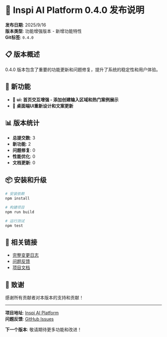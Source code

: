 # 🚀 Inspi AI Platform 0.4.0 发布说明

**发布日期**: 2025/9/16  
**版本类型**: 功能增强版本 - 新增功能特性  
**Git标签**: `0.4.0`

## 📋 版本概述

0.4.0 版本包含了重要的功能更新和问题修复，提升了系统的稳定性和用户体验。

## 🚀 新功能

- 🚀 **ui: 首页交互增强 - 添加创建输入区域和热门案例展示**
- 🚀 **桌面端UI重新设计和文案更新**

## 📊 版本统计

- **总提交数**: 3
- **新功能**: 2
- **问题修复**: 0
- **性能优化**: 0
- **文档更新**: 0

## 📦 安装和升级

```bash
# 安装依赖
npm install

# 构建项目
npm run build

# 运行测试
npm test
```

## 🔗 相关链接

- [完整变更日志](https://github.com/your-org/inspi-ai-platform/compare/v0.3.1...0.4.0)
- [问题反馈](https://github.com/your-org/inspi-ai-platform/issues)
- [项目文档](https://github.com/your-org/inspi-ai-platform/docs)

## 🙏 致谢

感谢所有贡献者对本版本的支持和贡献！

---

**项目地址**: [Inspi AI Platform](https://github.com/your-org/inspi-ai-platform)  
**问题反馈**: [GitHub Issues](https://github.com/your-org/inspi-ai-platform/issues)

**下一个版本**: 敬请期待更多功能和改进！
